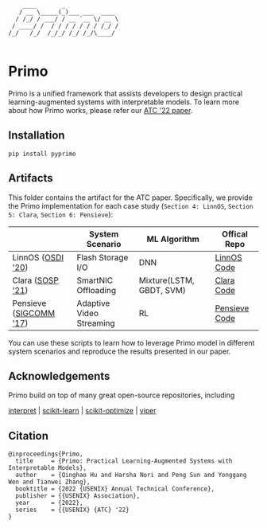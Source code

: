 
```
    ____       _               
   / __ \_____(_)___ ___  ____ 
  / /_/ / ___/ / __ `__ \/ __ \
 / ____/ /  / / / / / / / /_/ /
/_/   /_/  /_/_/ /_/ /_/\____/ 
                   
```
# Primo

Primo is a unified framework that assists developers to design practical learning-augmented systems with interpretable models. To learn more about how Primo works, please refer our [ATC '22 paper](https://www.usenix.org/conference/atc22/presentation/hu).


## Installation

```
pip install pyprimo
```

## Artifacts

This folder contains the artifact for the ATC paper. Specifically, we provide the Primo implementation for each case study (`Section 4: LinnOS`, `Section 5: Clara`, `Section 6: Pensieve`):


|  | System Scenario | ML Algorithm | Offical Repo |
|---|---|---|---|
| LinnOS ([OSDI   '20](https://www.usenix.org/conference/osdi20/presentation/hao)) | Flash Storage I/O | DNN | [LinnOS Code](https://www.chameleoncloud.org/experiment/share/15?s=409ab137f20e4cd38ae3dd4e0d4bfa7chttps://www.chameleoncloud.org/experiment/share/15?s=409ab137f20e4cd38ae3dd4e0d4bfa7c) |
| Clara ([SOSP   '21](https://dl.acm.org/doi/10.1145/3477132.3483583)) | SmartNIC Offloading | Mixture(LSTM, GBDT, SVM) | [Clara Code](https://github.com/824728350/Clara) |
| Pensieve ([SIGCOMM   '17](https://dl.acm.org/doi/10.1145/3098822.3098843)) | Adaptive Video Streaming | RL | [Pensieve Code](https://github.com/hongzimao/pensieve) |

You can use these scripts to learn how to leverage Primo model in different system scenarios and reproduce the results presented in our paper.



## Acknowledgements

Primo build on top of many great open-source repositories, including

[interpret](https://github.com/interpretml/interpret) | [scikit-learn](https://github.com/scikit-learn/scikit-learn) |  [scikit-optimize](https://github.com/scikit-optimize/scikit-optimize) | [viper](https://github.com/obastani/viper)


## Citation

```
@inproceedings{Primo,
  title     = {Primo: Practical Learning-Augmented Systems with Interpretable Models},
  author    = {Qinghao Hu and Harsha Nori and Peng Sun and Yonggang Wen and Tianwei Zhang},
  booktitle = {2022 {USENIX} Annual Technical Conference},
  publisher = {{USENIX} Association},
  year      = {2022},
  series    = {{USENIX} {ATC} '22}
}
```
